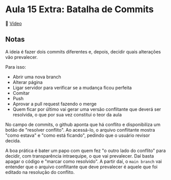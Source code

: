 # Aula 15 Extra: Batalha de Commits
🔗 [Vídeo](https://www.youtube.com/watch?v=WpwmrbD4oTU)

## Notas
A ideia é fazer dois commits diferentes e, depois, decidir quais alterações vão prevalecer.

Para isso:

- Abrir uma nova branch
- Alterar página
- Ligar servidor para verificar se a mudança ficou perfeita
- Comitar
- Push
- Aprovar a pull request fazendo o merge
- Quem ficar por último vai gerar uma versão conflitante que deverá ser resolvida, o que por sua vez constitui o teor da aula

No campo de commits, o github aponta que há conflito e disponibiliza um botão de "resolver conflito". Ao acessá-lo, o arquivo conflitante mostra "como estava" e "como está ficando", pedindo que o usuário revisor decida.

A boa prática é bater um papo com quem fez "o outro lado do conflito" para decidir, com transparência intraequipe, o que vai prevalecer. Daí basta apagar o código e "marcar como resolvido". A partir daí, o `main branch` vai entender que o arquivo conflitante que deve prevalecer é aquele que foi editado na resolução do conflito.